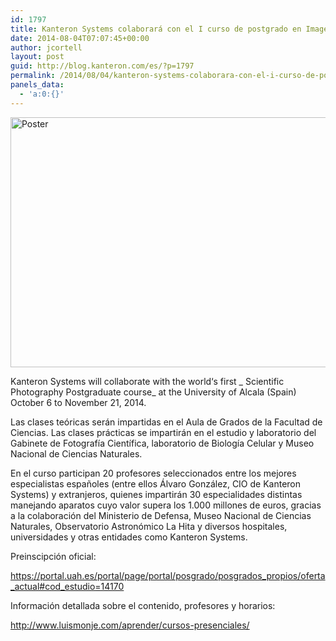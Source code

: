 ```yaml
---
id: 1797
title: Kanteron Systems colaborará con el I curso de postgrado en Imagen Científica del mundo
date: 2014-08-04T07:07:45+00:00
author: jcortell
layout: post
guid: http://blog.kanteron.com/es/?p=1797
permalink: /2014/08/04/kanteron-systems-colaborara-con-el-i-curso-de-postgrado-en-imagen-cientifica-del-mundo/
panels_data:
  - 'a:0:{}'
---
```

[<img class="aligncenter" src="http://www.aecomunicacioncientifica.org/wp-content/uploads/imagen-cientifica.jpg" alt="Poster" width="800" height="400" />](http://www.aecomunicacioncientifica.org/curso-internacional-de-imagen-cientifica-becas-para-preinscritos-hasta-el-31-de-julio/)
  
Kanteron Systems will collaborate with the world‘s first _ Scientific Photography Postgraduate course_ at the University of Alcala (Spain) October 6 to November 21, 2014.

Las clases teóricas serán impartidas en el Aula de Grados de la Facultad de Ciencias. Las clases prácticas se impartirán en el estudio y laboratorio del Gabinete de Fotografía Científica, laboratorio de Biología Celular y Museo Nacional de Ciencias Naturales.

En el curso participan 20 profesores seleccionados entre los mejores especialistas españoles (entre ellos Álvaro González, CIO de Kanteron Systems) y extranjeros, quienes impartirán 30 especialidades distintas manejando aparatos cuyo valor supera los 1.000 millones de euros, gracias a la colaboración del Ministerio de Defensa, Museo Nacional de Ciencias Naturales, Observatorio Astronómico La Hita y diversos hospitales, universidades y otras entidades como Kanteron Systems.

Preinscipción oficial:
  
<a title="https://portal.uah.es/portal/page/portal/posgrado/posgrados_propios/oferta_actual # cod_estudio = 14170" href="https://portal.uah.es/portal/page/portal/posgrado/posgrados_propios/oferta_actual%20# cod_estudio = 14170" target="_blank">https://portal.uah.es/portal/page/portal/posgrado/posgrados_propios/oferta_actual#cod_estudio=14170</a>

Información detallada sobre el contenido, profesores y horarios:
  
<a title="http://www.luismonje.com/aprender/cursos-presenciales/" href="http://www.luismonje.com/aprender/cursos-presenciales/" target="_blank">http://www.luismonje.com/aprender/cursos-presenciales/</a>